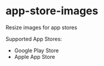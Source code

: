 # app-store-images

Resize images for app stores

Supported App Stores:

- Google Play Store
- Apple App Store
